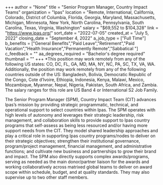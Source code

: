 +++
author = "None"
title = "Senior Program Manager, Country Impact Teams"
organization = "Ipas"
location = "Remote, International, California, Colorado, District of Columbia, Florida, Georgia, Maryland, Massachusetts, Michigan, Minnesota, New York, North Carolina, Pennsylvania, South Carolina, Texas, Virginia, Washington"
salary = "$69,552 to $104,328"
link = "https://www.ipas.org/"
sort_date = "2022-07-05"
created_at = "July 5, 2022"
closing_date = "September 4, 2022"
a_job_type = ["Full Time"]
b_benefits = ["General Benefits","Paid Leave","Retirement","Paid Vacation","Health Insurance","Permanently Remote","Sabbatical "]
c_feedback = ""
aa_degrees_required = "Bachelor's degree required"
thumbnail = ""
+++
*This position may work remotely from any of the following US states: CO, DC, FL, GA, MD, MA, NY, NC, PA, SC, TX, VA, WA. Additionally, the position may work remotely from any of the following countries outside of the US: Bangladesh, Bolivia, Democratic Republic of the Congo, Cote d’Ivoire, Ethiopia, Indonesia, Kenya, Malawi, Mexico, Mozambique, Myanmar, Nepal, Nigeria, Pakistan, South Africa, and Zambia. The salary ranges for this role are US Band 4 or International S2 Job Family.

The Senior Program Manager (SPM), Country Impact Team (CIT) advances Ipas’s mission by providing strategic programmatic, technical, and operational support to select countries within Ipas. The SPM operates with high levels of autonomy and leverages their strategic leadership, risk management, and collaboration skills to provide support to Ipas country programs that self-assess as being less resourced and/or having more support needs from the CIT. They model shared leadership approaches and play a critical role in supporting Ipas country programs/nodes to deliver on their strategic objectives; strengthen their institutional governance, program/project management, financial management, and administrative functions; and cultivate new business and partnerships to grow their brand and impact. The SPM also directly supports complex awards/programs, serving as needed as the main donor/partner liaison for the awards and working collaboratively across matrixed global teams to deliver on award scope within schedule, budget, and at quality standards. They may also supervise up to two other staff members.